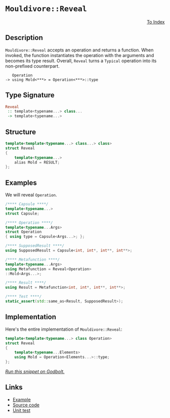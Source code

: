 <!-- Copyright 2024 Feng Mofan
SPDX-License-Identifier: Apache-2.0 -->

# `Mouldivore::Reveal`

<p style='text-align: right;'><a href="../../../facilities/metafunctions.md#mouldivore-reveal">To Index</a></p>

## Description

`Mouldivore::Reveal` accepts an operation and returns a function.
When invoked, the function instantiates the operation with the arguments and becomes its type result.
Overall, `Reveal` turns a `Typical` operation into its non-prefixed counterpart.

<pre><code>   Operation
-> using Mold&lt;***&gt; = Operation&lt;***&gt;::type</code></pre>

## Type Signature

```Haskell
Reveal
 :: template<typename...> class... 
 -> template<typename...>
```

## Structure

```C++
template<template<typename...> class...> class>
struct Reveal
{
    template<typename...>
    alias Mold = RESULT;
};
```

## Examples

We will reveal `Operation`.

```C++
/**** Capsule ****/
template<typename...>
struct Capsule;

/**** Operation ****/
template<typename...Args>
struct Operation
{ using type = Capsule<Args...>; };

/**** SupposedResult ****/
using SupposedResult = Capsule<int, int*, int**, int**>;

/**** Metafunction ****/
template<typename...Args>
using Metafunction = Reveal<Operation>
::Mold<Args...>;

/**** Result ****/
using Result = Metafunction<int, int*, int**, int**>;

/**** Test ****/
static_assert(std::same_as<Result, SupposedResult>);
```

## Implementation

Here's the entire implementation of `Mouldivore::Reveal`:

```C++
template<template<typename...> class Operation>
struct Reveal
{
    template<typename...Elements>
    using Mold = Operation<Elements...>::type;
};
```

[*Run this snippet on Godbolt.*](https://godbolt.org/#z:OYLghAFBqd5QCxAYwPYBMCmBRdBLAF1QCcAaPECAMzwBtMA7AQwFtMQByARg9KtQYEAysib0QXACx8BBAKoBnTAAUAHpwAMvAFYTStJg1DIApACYAQuYukl9ZATwDKjdAGFUtAK4sGIAKwAzKSuADJ4DJgAcj4ARpjEIIEAnKQADqgKhE4MHt6%2BAcEZWY4C4ZExLPGJKbaY9qUMQgRMxAR5Pn5BdQ05za0E5dFxCUmpCi1tHQXdEwNDldVjAJS2qF7EyOwcAPQAVAeHR8cnhzsmGgCC%2B4cA1ACSLGn0bIJMjbdH51c3p3%2Bn30uF0uBEwTwMoJMgTcoPB70wUJhAE80oxWJgAHRYqHYW7IAwKBS3ADyqOI7xyOOBE2IXgctwASpgAG6YMTAkwAdisV1ufNusOe8MRBBRaLYWIx2BejAICipvP5XiyRluAFlPOhblCACIkskUgSI6Vg2UKSU4kAgUWoqE8oGcnV2jk/f5/QG/Pa3bCqVjPTCfM7Az1uoNXDlmQIRfFeLDa6FoBhbNJyhVA113NxMNIKLz0QMHQGCiEI6E28WY7GBbDUgi0%2BlZnN50v24NHfUJQ0MAt7ItgoWQsti5gSrGXYjAeXV2v1ggd8mNDnc27KiLAAVi%2BN6xu5%2BiI8eTi3TwIWbWO53hjMHW5CLxpYqYdBM3dzr7A1eq2/3zKP595ue6rcO7NoiEQEKQtxgXsEFQdBkGCAcVIni61ztmqmAtFQXhJh8b5XMWwpDqiI6VhiB5TjWVwfuu6GYdhDg5FujIsmytCIqSnaLtOVxWhqtDoPuE7mlWNbIZeqF3H%2BtCvmGlzUcxL5MbRTBYThlLQmBMEIVpBAHDpiHHq2V5egAKpgEw9oCcyOMgAD6TCEgkBAQBM6BWgo6L2VObhSeBN53g%2BT7mf%2BOLLHaHCrLQnD%2BLwfgcFopCoJwbjWNYtwKOsmwBuYgQ8KQBCaBFqwANYBJIGIaAAHGYZjJMkXD%2BFVlVcJynLSFFHCSLwLASBoGikHFCVJRwvAKCA/UFfFEWkHAsAwIgIDrAQaReOBFAQGgTx0AkUTopwqiVQAbAAtIdki3MAyDILcUgYmYvCPoQJB4G5XAyIIIhiOwUjvfIShqIVpC6G9ADu5JpJwPCRdFsWA8NxKrStc6oFQtwHSdZ0XVdN3lWYtwQB4W30MQ2qRlwyy8JNWirBASCbWk21kOt9OMyAwBSGYfB0KCxBjRAsSA7EEStEikO8ELzDEEixKxNomAOGLpCba8BDEgwtCi1NpBYLEXjAFmtC0GN3C8FgLCGMA4ha/gxDy44rLGwlmCqPLq3bHlYH1IDtB4LE5JSx4WCA3WeA9SbpCssQsQ/jqYIWz7RiFasVAGJOABqeCYCDHFxXl/AfaI4g/fnf0qOoWvA/oFsoKllj6L7Y2QKsqApjkxvHa5uqmJY1hmENkfEC95nwKsdh2zkLgMO4nidHoYQRMMVSjG9xTZAI0x%2BCvmRrwwCwjIkb1jwxAj9FMM8FIf9TjyfkyDAvizL7Yt8b3ocxtHvS8H6PmVbBI0McDFAacNOBoyOqdc6l1rq3TxhAXAT0SY5XJpTJOqwEBsiwIkCAJUQCSECBiZIgQ2oaEkGYSQh0%2Br%2BEOqkDqXVSA9VyhiQ6XBDqVWSM1Q6/hJANQIYdIBWthqjXGvlJOM15q00WojVa5BKAs2JrtNgnBWgsGZJyY6TA8QGFVFwZIGIuAVQevgIgg9Xq/U%2BkXaQJdFBl0BroTmYNsxi3/oAwavB4aSORqjdG4CNEWxujovRGh8aEwZsTUmgQzAU2EVNGmdNUBEwSNIjacSQmjHxBbbRXB%2Bo0GkgkPmAstYSxForQpUsZZywVuHZWso1Ya0BjrPWBsjaKzNvHbYCUbbjwdoDZ2rtQSK09h1BKPs/Yi0Dm0ymg8w55UjtHJQsdzZGATqAaJfBU4KAzlnHOisS5mO%2BhY2QViAYVxAJzTRxha42GGY3LBiVW4CHbp3QIOpu5WEsH3VxA8h7XNHlfY%2BfgICuBfm9eeFR956FXo0IF6Rt6NA/ksS%2BvQb4DChUfRop876gs/q/Z%2B59N5P3mPfMF5M1gbF/sSjqzjgEcFARjc6aStH%2BIqvjOBRiwlIKidTVB6DRg3Jod1MYFVJCcn8MkVqgQSFkK4XwoanBBETREbNBaS0kaJNkTtPaHAlGYxYAoZk11mTaIxCWCYBj4EvT0DswuezfqHPLglXQwR7EQxNk42G/DOAI2WqtW4KM0bat1fqw1xq5wE2SYzMJgRIlU2muItVTMZFhuJiAPV95bIGuSLZYNtlVBnS5jk3mlB8kJRKZrPKJayl20VlUwQNTNbtMwLrfWYgmnhxaYs8Z2s8C2wYl0rWPTkBu36YIL2Wthn%2ByRGM4OkzFYzJjnHRZa4REpyYOnTO2diLbNkLsiQ%2BzBC2psUkKuicXnWHrrEb5tzGjGx2K5GuPc3n9wSMY4eTcejX3%2BYC3Fc8p5wsfhCnIUL/1lEJVihF770Uot%2BWi2%2Bv6D74rPvkPFb8MWL3hd/Ul31XXStcSAnN50dV6tuOmo18ILKwMMSQNlUaUGkDQUwDBlB/60J6rVDEgRAj%2BEalwvq7HOQsOw4lWVtghHRuWNgyQ/h8EtU5H1Sqkh6pcGqmYXhHVAhuplSNDlRV9CcHugJgRWmxMR1yRPSQQA)

## Links

- [Example](../../../code/facilities/metafunctions/mouldivore/reveal/implementation.hpp)
- [Source code](../../../../conceptrodon/mouldivore/reveal.hpp)
- [Unit test](../../../../tests/unit/metafunctions/mouldivore/reveal.test.hpp)
